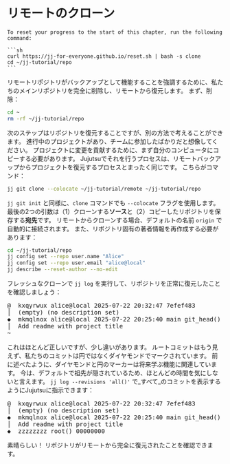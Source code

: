 # リモートのクローン

````admonish reset title="Reset your progress" collapsible=true
To reset your progress to the start of this chapter, run the following command:

```sh
curl https://jj-for-everyone.github.io/reset.sh | bash -s clone
cd ~/jj-tutorial/repo
```
````

リモートリポジトリがバックアップとして機能することを強調するために、私たちのメインリポジトリを完全に削除し、リモートから復元します。
まず、削除：

```sh
cd ~
rm -rf ~/jj-tutorial/repo
```

次のステップはリポジトリを復元することですが、別の方法で考えることができます。
進行中のプロジェクトがあり、チームに参加したばかりだと想像してください。
プロジェクトに変更を貢献するために、まず自分のコンピュータにコピーする必要があります。
Jujutsuでそれを行うプロセスは、リモートバックアップからプロジェクトを復元するプロセスとまったく同じです。
こちらがコマンド：

```sh
jj git clone --colocate ~/jj-tutorial/remote ~/jj-tutorial/repo
```

`jj git init` と同様に、`clone` コマンドでも `--colocate` フラグを使用します。
最後の2つの引数は（1）クローンする**ソース**と（2）コピーしたリポジトリを保存する**宛先**です。
リモートからクローンする場合、デフォルトの名前 `origin` で自動的に接続されます。
また、リポジトリ固有の著者情報を再作成する必要があります：

```sh
cd ~/jj-tutorial/repo
jj config set --repo user.name "Alice"
jj config set --repo user.email "alice@local"
jj describe --reset-author --no-edit
```

フレッシュなクローンで `jj log` を実行して、リポジトリを正常に復元したことを確認しましょう：

<!-- generated by aha script -->
<pre class="aha">
<span class="bold "></span><span class="bold green ">@</span>  <span class="bold "></span><span class="bold highlighted purple ">k</span><span class="highlighted dimgray ">xqyrwux</span><span class="bold "> </span><span class="bold yellow ">alice@local</span><span class="bold "> </span><span class="bold highlighted cyan ">2025-07-22 20:32:47</span><span class="bold "> </span><span class="bold highlighted blue ">7e</span><span class="highlighted dimgray ">fef483</span><span class="bold "></span>
│  <span class="bold "></span><span class="bold highlighted green ">(empty)</span><span class="bold "> </span><span class="bold highlighted green ">(no description set)</span><span class="bold "></span>
<span class="bold "></span><span class="bold highlighted cyan ">◆</span>  <span class="bold "></span><span class="bold purple ">m</span><span class="highlighted dimgray ">kmqlnox</span> <span class="yellow ">alice@local</span> <span class="cyan ">2025-07-22 20:25:40</span> <span class="purple ">main</span> <span class="green ">git_head()</span> <span class="bold "></span><span class="bold blue ">79</span><span class="highlighted dimgray ">39d4cf</span>
│  Add readme with project title
~
</pre>

これはほとんど正しいですが、少し違いがあります。
ルートコミットはもう見えず、私たちのコミットは円ではなくダイヤモンドでマークされています。
前に述べたように、ダイヤモンドと円のマーカーは将来学ぶ機能に関連しています。
今は、デフォルトで祖先が隠されているため、ほとんどの時間を気にしないと言えます。
`jj log --revisions 'all()'` で_すべて_のコミットを表示するようにJujutsuに指示できます：

<!-- generated by aha script -->
<pre class="aha">
<span class="bold "></span><span class="bold green ">@</span>  <span class="bold "></span><span class="bold highlighted purple ">k</span><span class="highlighted dimgray ">xqyrwux</span><span class="bold "> </span><span class="bold yellow ">alice@local</span><span class="bold "> </span><span class="bold highlighted cyan ">2025-07-22 20:32:47</span><span class="bold "> </span><span class="bold blue ">7e</span><span class="highlighted dimgray ">fef483</span><span class="bold "></span>
│  <span class="bold "></span><span class="bold highlighted green ">(empty)</span><span class="bold "> </span><span class="bold highlighted green ">(no description set)</span><span class="bold "></span>
<span class="bold "></span><span class="bold highlighted cyan ">◆</span>  <span class="bold "></span><span class="bold purple ">m</span><span class="highlighted dimgray ">kmqlnox</span> <span class="yellow ">alice@local</span> <span class="cyan ">2025-07-22 20:25:40</span> <span class="purple ">main</span> <span class="green ">git_head()</span> <span class="bold "></span><span class="bold blue ">79</span><span class="highlighted dimgray ">39d4cf</span>
│  Add readme with project title
<span class="bold "></span><span class="bold highlighted cyan ">◆</span>  <span class="bold "></span><span class="bold purple ">z</span><span class="highlighted dimgray ">zzzzzzz</span> <span class="green ">root()</span> <span class="bold "></span><span class="bold blue ">0</span><span class="highlighted dimgray ">0000000</span>
</pre>

素晴らしい！
リポジトリがリモートから完全に復元されたことを確認できます。
